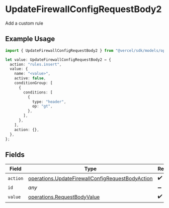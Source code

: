 # UpdateFirewallConfigRequestBody2

Add a custom rule

## Example Usage

```typescript
import { UpdateFirewallConfigRequestBody2 } from "@vercel/sdk/models/operations/updatefirewallconfig.js";

let value: UpdateFirewallConfigRequestBody2 = {
  action: "rules.insert",
  value: {
    name: "<value>",
    active: false,
    conditionGroup: [
      {
        conditions: [
          {
            type: "header",
            op: "gt",
          },
        ],
      },
    ],
    action: {},
  },
};
```

## Fields

| Field                                                                                                                | Type                                                                                                                 | Required                                                                                                             | Description                                                                                                          |
| -------------------------------------------------------------------------------------------------------------------- | -------------------------------------------------------------------------------------------------------------------- | -------------------------------------------------------------------------------------------------------------------- | -------------------------------------------------------------------------------------------------------------------- |
| `action`                                                                                                             | [operations.UpdateFirewallConfigRequestBodyAction](../../models/operations/updatefirewallconfigrequestbodyaction.md) | :heavy_check_mark:                                                                                                   | N/A                                                                                                                  |
| `id`                                                                                                                 | *any*                                                                                                                | :heavy_minus_sign:                                                                                                   | N/A                                                                                                                  |
| `value`                                                                                                              | [operations.RequestBodyValue](../../models/operations/requestbodyvalue.md)                                           | :heavy_check_mark:                                                                                                   | N/A                                                                                                                  |
